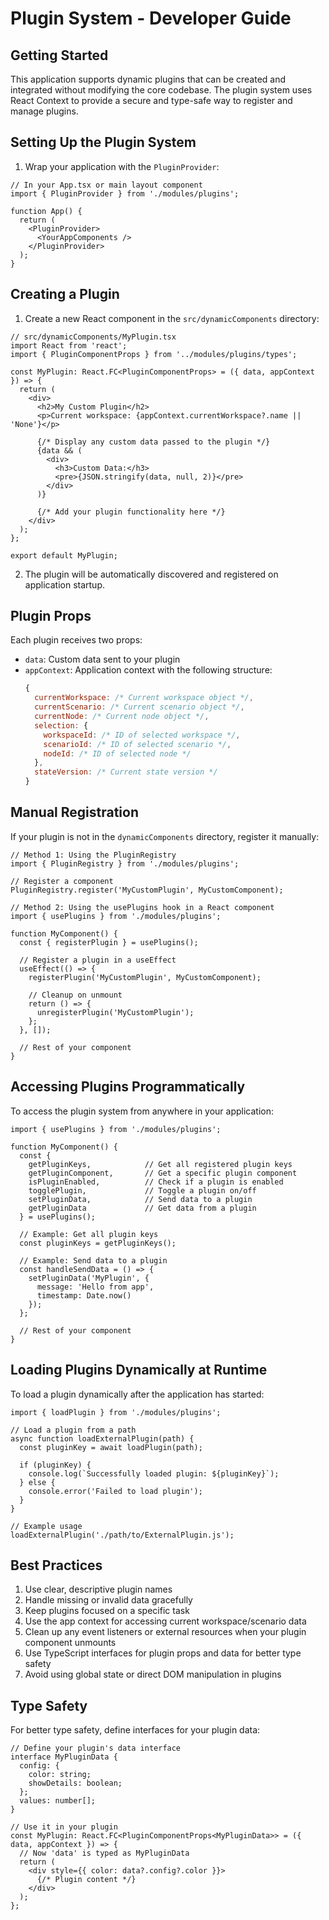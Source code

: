 # Plugin System - Developer Guide

## Getting Started

This application supports dynamic plugins that can be created and integrated without modifying the core codebase. The plugin system uses React Context to provide a secure and type-safe way to register and manage plugins.

## Setting Up the Plugin System

1. Wrap your application with the `PluginProvider`:

```tsx
// In your App.tsx or main layout component
import { PluginProvider } from './modules/plugins';

function App() {
  return (
    <PluginProvider>
      <YourAppComponents />
    </PluginProvider>
  );
}
```

## Creating a Plugin

1. Create a new React component in the `src/dynamicComponents` directory:

```tsx
// src/dynamicComponents/MyPlugin.tsx
import React from 'react';
import { PluginComponentProps } from '../modules/plugins/types';

const MyPlugin: React.FC<PluginComponentProps> = ({ data, appContext }) => {
  return (
    <div>
      <h2>My Custom Plugin</h2>
      <p>Current workspace: {appContext.currentWorkspace?.name || 'None'}</p>
      
      {/* Display any custom data passed to the plugin */}
      {data && (
        <div>
          <h3>Custom Data:</h3>
          <pre>{JSON.stringify(data, null, 2)}</pre>
        </div>
      )}
      
      {/* Add your plugin functionality here */}
    </div>
  );
};

export default MyPlugin;
```

2. The plugin will be automatically discovered and registered on application startup.

## Plugin Props

Each plugin receives two props:

- `data`: Custom data sent to your plugin
- `appContext`: Application context with the following structure:
  ```js
  {
    currentWorkspace: /* Current workspace object */,
    currentScenario: /* Current scenario object */,
    currentNode: /* Current node object */,
    selection: {
      workspaceId: /* ID of selected workspace */,
      scenarioId: /* ID of selected scenario */,
      nodeId: /* ID of selected node */
    },
    stateVersion: /* Current state version */
  }
  ```

## Manual Registration

If your plugin is not in the `dynamicComponents` directory, register it manually:

```tsx
// Method 1: Using the PluginRegistry
import { PluginRegistry } from './modules/plugins';

// Register a component
PluginRegistry.register('MyCustomPlugin', MyCustomComponent);

// Method 2: Using the usePlugins hook in a React component
import { usePlugins } from './modules/plugins';

function MyComponent() {
  const { registerPlugin } = usePlugins();
  
  // Register a plugin in a useEffect
  useEffect(() => {
    registerPlugin('MyCustomPlugin', MyCustomComponent);
    
    // Cleanup on unmount
    return () => {
      unregisterPlugin('MyCustomPlugin');
    };
  }, []);
  
  // Rest of your component
}
```

## Accessing Plugins Programmatically

To access the plugin system from anywhere in your application:

```tsx
import { usePlugins } from './modules/plugins';

function MyComponent() {
  const { 
    getPluginKeys,            // Get all registered plugin keys
    getPluginComponent,       // Get a specific plugin component
    isPluginEnabled,          // Check if a plugin is enabled
    togglePlugin,             // Toggle a plugin on/off
    setPluginData,            // Send data to a plugin
    getPluginData             // Get data from a plugin
  } = usePlugins();
  
  // Example: Get all plugin keys
  const pluginKeys = getPluginKeys();
  
  // Example: Send data to a plugin
  const handleSendData = () => {
    setPluginData('MyPlugin', {
      message: 'Hello from app',
      timestamp: Date.now()
    });
  };
  
  // Rest of your component
}
```

## Loading Plugins Dynamically at Runtime

To load a plugin dynamically after the application has started:

```tsx
import { loadPlugin } from './modules/plugins';

// Load a plugin from a path
async function loadExternalPlugin(path) {
  const pluginKey = await loadPlugin(path);
  
  if (pluginKey) {
    console.log(`Successfully loaded plugin: ${pluginKey}`);
  } else {
    console.error('Failed to load plugin');
  }
}

// Example usage
loadExternalPlugin('./path/to/ExternalPlugin.js');
```

## Best Practices

1. Use clear, descriptive plugin names
2. Handle missing or invalid data gracefully
3. Keep plugins focused on a specific task
4. Use the app context for accessing current workspace/scenario data
5. Clean up any event listeners or external resources when your plugin component unmounts
6. Use TypeScript interfaces for plugin props and data for better type safety
7. Avoid using global state or direct DOM manipulation in plugins

## Type Safety

For better type safety, define interfaces for your plugin data:

```tsx
// Define your plugin's data interface
interface MyPluginData {
  config: {
    color: string;
    showDetails: boolean;
  };
  values: number[];
}

// Use it in your plugin
const MyPlugin: React.FC<PluginComponentProps<MyPluginData>> = ({ data, appContext }) => {
  // Now 'data' is typed as MyPluginData
  return (
    <div style={{ color: data?.config?.color }}>
      {/* Plugin content */}
    </div>
  );
};
```